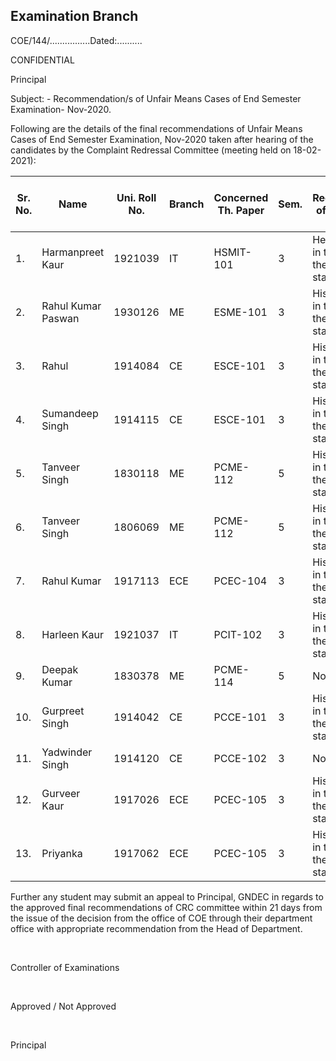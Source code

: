 ## Examination Branch

COE/144/................Dated:..........

CONFIDENTIAL

Principal

Subject: - Recommendation/s of Unfair Means Cases of End Semester Examination- Nov-2020.

Following are the details of the final recommendations of Unfair Means Cases of End Semester Examination, Nov-2020 taken after hearing of the candidates by the Complaint Redressal Committee (meeting held on 18-02-2021):

| Sr. No.| Name               | Uni. Roll No. | Branch | Concerned Th. Paper | Sem. | Final Recommendation of Unfair Means Case/s                      |
|------------|--------------------|---------------|--------|------------------------|------|------------------------------------------------------------------|
| 1.         | Harmanpreet Kaur   | 1921039       | IT     | HSMIT-101              | 3    | Her Performance in this external theory subject stands cancelled |
| 2.         | Rahul Kumar Paswan | 1930126       | ME     | ESME-101               | 3    | His Performance in this external theory subject stands cancelled |
| 3.         | Rahul              | 1914084       | CE     | ESCE-101               | 3    | His Performance in this external theory subject stands cancelled |
| 4.         | Sumandeep Singh    | 1914115       | CE     | ESCE-101               | 3    | His Performance in this external theory subject stands cancelled |
| 5.         | Tanveer Singh      | 1830118       | ME     | PCME-112               | 5    | His Performance in this external theory subject stands cancelled |
| 6.         | Tanveer Singh      | 1806069       | ME     | PCME-112               | 5    | His Performance in this external theory subject stands cancelled |
| 7.         | Rahul Kumar        | 1917113       | ECE    | PCEC-104               | 3    | His Performance in this external theory subject stands cancelled |
| 8.         | Harleen Kaur       | 1921037       | IT     | PCIT-102               | 3    | His Performance in this external theory subject stands cancelled |
| 9.         | Deepak Kumar       | 1830378       | ME     | PCME-114               | 5    | No Penalty                                                       |
| 10.        | Gurpreet Singh     | 1914042       | CE     | PCCE-101               | 3    | His Performance in this external theory subject stands cancelled |
| 11.        | Yadwinder Singh    | 1914120       | CE     | PCCE-102               | 3    | No Penalty                                                       |
| 12.        | Gurveer Kaur       | 1917026       | ECE    | PCEC-105               | 3    | His Performance in this external theory subject stands cancelled |
| 13.        | Priyanka           | 1917062       | ECE    | PCEC-105               | 3    | His Performance in this external theory subject stands cancelled |


Further any student may submit an appeal to Principal, GNDEC in regards to the approved final recommendations of CRC committee within 21 days from the issue of the decision from the office of COE through their department office with appropriate recommendation from the Head of Department.

</br>

Controller of Examinations

</br>

Approved / Not Approved

</br>

Principal
